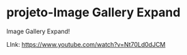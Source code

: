 # projeto-Image Gallery Expand
 Image Gallery Expand!


LInk: https://www.youtube.com/watch?v=Nt70Ld0dJCM
